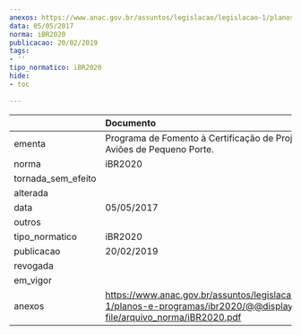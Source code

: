 ```yaml
---
anexos: https://www.anac.gov.br/assuntos/legislacao/legislacao-1/planos-e-programas/ibr2020/@@display-file/arquivo_norma/iBR2020.pdf
data: 05/05/2017
norma: iBR2020
publicacao: 20/02/2019
tags:
- ''
tipo_normatico: iBR2020
hide: 
- toc 
 
---
```


|                    | Documento                                                                                                                    |
|:-------------------|:-----------------------------------------------------------------------------------------------------------------------------|
| ementa             | Programa de Fomento à Certificação de Projetos de Aviões de Pequeno Porte.                                                   |
| norma              | iBR2020                                                                                                                      |
| tornada_sem_efeito |                                                                                                                              |
| alterada           |                                                                                                                              |
| data               | 05/05/2017                                                                                                                   |
| outros             |                                                                                                                              |
| tipo_normatico     | iBR2020                                                                                                                      |
| publicacao         | 20/02/2019                                                                                                                   |
| revogada           |                                                                                                                              |
| em_vigor           |                                                                                                                              |
| anexos             | https://www.anac.gov.br/assuntos/legislacao/legislacao-1/planos-e-programas/ibr2020/@@display-file/arquivo_norma/iBR2020.pdf |